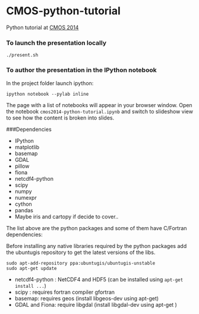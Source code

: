 CMOS-python-tutorial
====================

Python tutorial at [CMOS 2014](http://www.cmos.ca/congress2014/index.php/en/)


### To launch the presentation locally

    ./present.sh

### To author the presentation in the IPython notebook    

In the project folder launch ipython:

    ipython notebook --pylab inline
    
The page with a list of notebooks will appear in your browser window. Open the notebook `cmos2014-python-tutorial.ipynb` and switch to slideshow view to see how the content is broken into slides.


###Dependencies

* IPython
* matplotlib
* basemap
* GDAL
* pillow
* fiona
* netcdf4-python
* scipy
* numpy
* numexpr
* cython
* pandas
* Maybe iris and cartopy if decide to cover..


The list above are the python packages and some of them have C/Fortran dependencies:

Before installing any native libraries required by the python packages add the ubuntugis repository to get the latest versions of the libs.

    sudo apt-add-repository ppa:ubuntugis/ubuntugis-unstable
    sudo apt-get update

* netcdf4-python : NetCDF4 and HDF5 (can be installed using `apt-get install ...`)
* scipy : requires fortran compiler gfortran 
* basemap: requires geos (install libgeos-dev using apt-get)
* GDAL and Fiona: require libgdal (install libgdal-dev using apt-get )

